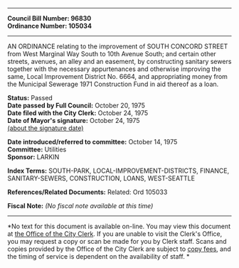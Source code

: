 * * * * *  
  
**Council Bill Number: [](#h0)[](#h2)96830**   
**Ordinance Number: 105034**  
  
* * * * *  
  
AN ORDINANCE relating to the improvement of SOUTH CONCORD STREET from West Marginal Way South to 10th Avenue South; and certain other streets, avenues, an alley and an easement, by constructing sanitary sewers together with the necessary appurtenances and otherwise improving the same, Local Improvement District No. 6664, and appropriating money from the Municipal Sewerage 1971 Construction Fund in aid thereof as a loan.  
  
**Status:** Passed   
**Date passed by Full Council:** October 20, 1975   
**Date filed with the City Clerk:** October 24, 1975   
**Date of Mayor's signature:** October 24, 1975   
[(about the signature date)](/~public/approvaldate.htm)   
  
  
**Date introduced/referred to committee:** October 14, 1975   
**Committee:** Utilities   
**Sponsor:** LARKIN   
  
**Index Terms:** SOUTH-PARK, LOCAL-IMPROVEMENT-DISTRICTS, FINANCE, SANITARY-SEWERS, CONSTRUCTION, LOANS, WEST-SEATTLE  
  
**References/Related Documents:** Related: Ord 105033  
  
**Fiscal Note:** *(No fiscal note available at this time)*  
  
* * * * *  
  
*No text for this document is available on-line. You may view this document at [the Office of the City Clerk](http://www.seattle.gov/leg/clerk/contactUs.htm). If you are unable to visit the Clerk's Office, you may request a copy or scan be made for you by Clerk staff. Scans and copies provided by the Office of the City Clerk are subject to [copy fees](http://clerk.seattle.gov/~public/clerkfees.htm), and the timing of service is dependent on the availability of staff. *  
  
  
